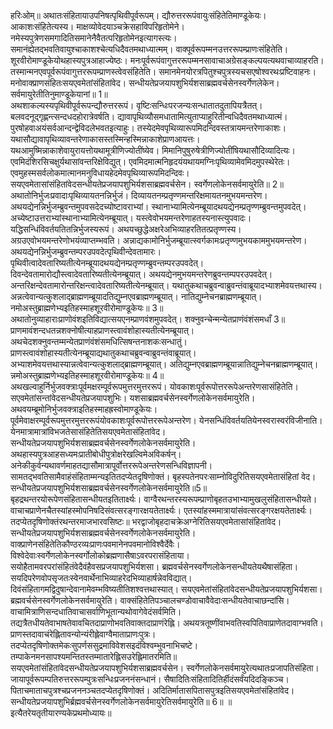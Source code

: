 

  
हरिःओम्॥ अथातःसंहितायाउपनिषत्पृथिवीपूर्वरूपम्। द्यौरुत्तररूपंवायुःसंहितेतिमाण्डूकेयः। आकाशःसंहितेत्यस्य। माक्षव्योवेदयाञ्चक्रेसहाविपरिहृतोमेने। नमेस्यपुत्रेणसमगादितिसमानेनैवैतत्परिहृतोमेनइत्यागस्त्यः। समानंह्येतद्भवतिवायुश्चाकाशश्चेत्यधिदैवतमथाध्यात्मम्। वाक्पूर्वरूपम्मनउत्तररूपम्प्राणःसंहितेति। शूरवीरोमाण्डूकेयोथहास्यपुत्रआहाज्येष्ठः। मनःपूर्वरूपंवागुत्तररूपम्मनसावाचाअग्रेसङ्कल्पयत्यथवाचाव्याहरति। तस्मान्मनएवपूर्वरूपंवागुत्तररूपम्प्राणस्त्वेवसंहितेति। समानमेनयोरत्रपितुश्चपुत्रस्यचसएषोश्वरथःप्रष्टिवाहनः। मनोवाक्प्राणसंहितःसयएवमेतांसंहितांवेद। सन्धीयतेप्रजयापशुभिर्यशसाब्रह्मवर्चसेनस्वर्गेणलेकेन। सर्वमायुरेतीतिनुमाण्डूकेयानां॥ 1॥  
अथशाकल्यस्यपृथिवीपूर्वरूपन्द्यौरुत्तररूपं। वृष्टिःसन्धिःपरजन्यःसन्धातातदुतापियत्रैतत्। बलवदनूद्गृह्णन्त्सन्दधदहोरात्रेवर्षति। द्यावापृथिव्यौसमधातामित्युताप्याहुरितीन्वधिदैवतमथाध्यात्मं। पुरषोहवाअयंसर्वआन्दन्द्वेविदलेभवतइत्याहुः। तस्येदमेवपृथिव्यारूपमिदन्दिवस्तत्रायमन्तरेणाकाशः। यथासौद्यावापृथिव्यावन्तरेणाकासस्तस्मिन्हस्मिन्नाकाशेप्राणआयत्तः। यथआमुष्मिन्नाकाशेवायुरायत्तोयथामूत्रीणिज्योतींष्येव। मिमानिपुषुरुषेत्रीणिज्योतींषियथासौदिव्यादित्यः। एवमिदंशिरसिचक्षुर्यथासांवन्तरिक्षेविद्युत्। एवमिदमात्मनिहृदयंयथायमग्निःपृथिव्यामेवमिदमुपस्थेरेतः। एवमुहस्मसर्वलोकमात्मानमनुविधायहेदमेवपृथिव्यारूपमिदन्दिवः। सयएवमेतासांसंहितांवेदसन्धीयतेप्रजयापशुभिर्यशसाब्रह्मवर्चसेन। स्वर्गेणलोकेनसर्वमायुरेति॥ 2॥  
अथातोनिर्भुजःप्रवादाःपृथिव्यायतनन्निर्भुजं। दिव्यायतनम्प्रतृण्णमन्तरिक्षमायतनमुभयमन्तरेण। अथयद्येनन्निर्भुजम्ब्रुवन्तमुपवसदेदच्योष्टावराभ्यां। स्थानाभ्यामित्येनम्ब्रूयादथयद्येनम्प्रतृण्णम्ब्रुवन्तमुपवदेत्। अच्येष्टाउत्तराभ्यांस्थानाभ्यामित्येनम्ब्रूयात्। यस्त्वेवोभयमन्तरेणाहतस्यनास्त्युपवादः। यद्धिसन्धिंविवर्तयतितन्निर्भुजस्यरूपं। अथयच्छुद्धेअक्षरेअभिव्याहरतितत्प्रतृण्णस्य। अग्रउएवोभयमन्तरेणोभयंव्याप्तम्भवति। अन्नाद्यकामोनिर्भुजम्ब्रूयात्स्वर्गकामःप्रतृण्णमुभयकाममुभयमन्तरेण। अथयद्येनन्निर्भुजम्ब्रुवन्तम्परउपवदेत्पृथिवीन्देवतामारः। पृथिवीत्वादेवतारिष्यतीत्येनम्ब्रूयादथयद्येनम्प्रतृण्णम्ब्रुवन्तम्परउपवदेत्। दिवन्देवतामारोद्यौस्त्वादेवतारिष्यतीत्येनम्ब्रूयात्। अथयद्येनमुभयमन्तरेणब्रुवन्तम्पपरउपवदेत्। अन्तरिक्षन्देवतामारोन्तरिक्षन्त्वादेवतारिष्यतीत्येनम्ब्रूयात्। यथातुकथाचब्रुवन्वाब्रुवन्तंवाब्रूयादभ्याशमेवयत्तथास्य। अन्नत्वेवान्यत्कुशलाद्ब्राह्मणम्ब्रूयादतिद्युम्नएवब्राह्मणम्ब्रूयात्। नातिद्युम्नेचनब्राह्मणम्ब्रूयात्। नमोअस्तुब्राह्मणेभ्यइतिहस्माहशूरवीरोमाण्डूकेयः॥ 3॥  
अथातोनुव्याहाराःप्राणोवंशइतिविद्यात्सयएनम्प्राणवंशमुपवदेत्। शक्नुवन्चेन्मन्येतप्राणंवंशंसमधाँ 3॥ प्राणमावंशन्दधतन्नशक्नोषीत्याहप्राणस्त्वावंशोहास्यतीत्येनम्ब्रूयात्। अथचेदशक्नुवन्तम्मन्येतप्राणंवंशंसमधित्सिषन्तनाशकःसन्धातुं। प्राणस्त्वावंशोहास्यतीत्येनम्ब्रूयाद्यथातुकथाचब्रुवन्वाब्रुवन्तंवाब्रूयात्। अभ्याशमेवयत्तथास्यान्नत्वेवान्यत्कुशलाद्ब्राह्मणम्ब्रूयात्। अतिद्युम्नएवब्राह्मणम्ब्रूयान्नातिद्युम्नेचनब्राह्मणम्ब्रूयात्। न्नमोअस्तुब्राह्मणेभ्यइतिहस्माहशूरवीरोमाण्डूकेयः॥ 4॥  
अथखल्वाहुर्निर्भुजवक्त्राःपूर्वमक्षरम्पूर्वरूपमुत्तरमुत्तररूपं। योवकाशःपूर्वरूपोत्तररूपेअन्तरेणसासंहितेति। सएवमेतांसन्तांवेदसन्धीयतेप्रजयापशुभिः। यशसाब्रह्मवर्चसेनस्वर्गेणलोकेनसर्वमायुरेति। अथवयम्ब्रूमोनिर्भुजवक्त्राइतिहस्माहह्रस्वोमाण्डूकेयः। पूर्वमेवाक्षरम्पूर्वरूपमुत्तरमुत्तररूपंयोवकाशःपूर्वरूपोत्तररूपेअन्तरेण। येनसन्धिंविवर्तयतियेनस्वरास्वरंविजीनाति। येनमात्रामात्रांविभजतेसासंहितेतिसयएवमेतासंहितांवेद। सन्धीयतेप्रजयापशुभिर्यशसाब्रह्मवर्चसेनस्वर्गेणलोकेनसर्वमायुरेति। अथहास्यपुत्रआहसध्यमःप्रातीबोधीपुत्रोक्षरेखल्विमेअविकर्षन्। अनेकीकुर्वन्यथावर्णमाहतद्यासौमात्रापूर्वोत्तररूपेअन्तरेणसन्धिविज्ञापनी। सामतद्भवतिसामैवाहंसंहिताम्मन्यइतितदप्येतदृषिणोक्तं। बृहस्पतेनपरःसाम्नोविदुरितिसयएवमेतासंहितां वेद। सन्धीयतेप्रजयापशुभिर्यशसाब्रह्मवर्चसेनस्वर्गेणलोकेनसर्वमायुरेति॥5॥  
बृहद्रथन्तरयोरूपेणसंहितासन्धीयतइतितार्क्ष्यः। वाग्वैरथन्तरस्यरूपम्प्राणोबृहतउभाभ्यामुखलुसंहितासन्धीयते। वाचाचप्राणेनचैतस्यांहस्मोपनिषदिसंवत्सरङ्गारक्षयतेतार्क्ष्यः। एतस्यांहस्ममात्रायांसंवत्सरङ्गरक्षयतेतार्क्ष्यः। तदप्येतदृषिणोक्तंरथन्तरमाजभारवसिष्टः॥ भरद्वाजोबृहदाचक्रेअग्नेरितिसयएवमेतासांसंहितांवेद। सन्धीयतेप्रजयापशुभिर्यशसाब्रह्मवर्चसेनस्वर्गेणलोकेनसर्वमायुरेति। वाक्प्राणेनसंहितेतिकौण्ठरव्यःप्राणःपवमानेनपवमानोविश्वैर्देवैः। विश्वेदेवाःस्वर्गेणलोकेनस्वर्गोलोकोब्रह्मणासैषाऽवरपरासंहिताया। सयोहैतामवरपरांसंहितंवेदैवंहैवसप्रजयापशुभिर्यशसा। ब्रह्मवर्चसेनस्वर्गेणलोकेनसन्धीयतेयथैषासंहिता। सयदिपरेणवोपसृजतःस्वेनवार्थेनाभिव्याहरेदभिव्याहार्षन्नेवविद्यात्। दिवंसंहितागमद्विदुषान्देवानामेवम्भविष्यतीतिशश्वत्तथास्यात्। सयएवमेतांसंहितांवेदसन्धीयतेप्रजयापशुभिर्यशसा। ब्रह्मवर्चसेनस्वर्गेणलोकेनसर्वमायुरेति। वाक्संहितेतिपञ्चालचण्डोवाचावैवेदाःसन्धीयतेवाचाछन्दांसि। वाचामित्राणिसन्दधातिवाचासर्वाणिभूतान्यथोवागेवेदंसर्वमिति। तद्यत्रैतधीयतेवाभाषतेवावचितदाप्राणोभवतिवाक्तदाप्राणंरेह्लि। अथयत्रतूष्णींवाभवतिस्वपितिवाप्राणेतदावाग्भवति। प्राणस्तदावाचंरेह्लितावन्योन्यंरीह्लेवाग्वैमाताप्राणःपुत्रः। तदप्येतदृषिणोक्तमेकःसुपर्णससुद्रमाविवेशसइदंविश्वम्भुवनाभिचष्टे। तम्पाकेनमनसापश्यमन्तितस्तम्मातारेह्लिसउरेह्लिमातरमिति॥ सयएवमेतांसंहितांवेदसन्धीयतेप्रजयापशुभिर्यशसाब्रह्मवर्चसेन। स्वर्गेणलोकेनसर्वमायुरेत्यथातःप्रजापतिसंहिता। जायापूर्वरूपम्पतिरुत्तररूपम्पुत्रःसन्धिःप्रजननंसन्धानं। सैषादितिःसंहितादितिर्हीदंसर्वंयदिदङ्किञ्च। पिताचमाताचपुत्रश्चप्रजननञ्चतदप्येतदृषिणोक्तं। अदितिर्मातासपितासपुत्रइतिसयएवमेतांसंहितांवेद। सन्धीयतेप्रजयापशुभिर्ब्रह्मवर्चसेनस्वर्गेणलोकेनसर्वमायुरेतिसर्वमायुरेति॥ 6॥ ॥इत्यैतरेयतृतीयारण्यकेप्रथमोध्यायः॥  
